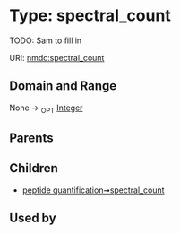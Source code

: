 
# Type: spectral_count


TODO: Sam to fill in

URI: [nmdc:spectral_count](https://microbiomedata/meta/spectral_count)


## Domain and Range

None ->  <sub>OPT</sub> [Integer](types/Integer.md)

## Parents


## Children

 *  [peptide quantification➞spectral_count](peptide_quantification_spectral_count.md)

## Used by

